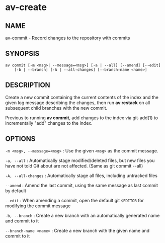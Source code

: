 # av-create

## NAME

av-commit - Record changes to the repository with commits

## SYNOPSIS

```synopsis
av commit [-m <msg>| --message=<msg>] [-a | --all] [--amend] [--edit]
    [-b | --branch] [-A | --all-changes] [--branch-name <name>]
```

## DESCRIPTION

Create a new commit containing the current contents of the index and the given
log message describing the changes, then run **av restack** on all
subsequent child branches with the new commit.

Previous to running **av commit**, add changes to the index via
git-add(1) to incrementally "add" changes to the index.

## OPTIONS

`-m <msg>, --message=<msg>`
: Use the given `<msg>` as the commit message.

`-a, --all`
: Automatically stage modified/deleted files, but new files you have not told
  Git about are not affected. (Same as git commit --all)

`-A, --all-changes`
: Automatically stage all files, including untracked files

`--amend`
: Amend the last commit, using the same message as last commit by default

`--edit`
: When amending a commit, open the default git `$EDITOR` for modifying the
  commit message

`-b, --branch`
: Create a new branch with an automatically generated name and commit to it

`--branch-name <name>`
: Create a new branch with the given name and commit to it
